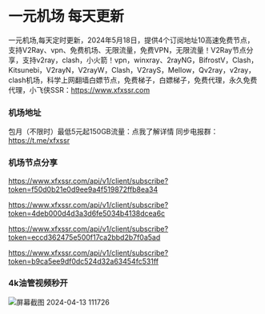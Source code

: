 # 一元机场 每天更新

一元机场,每天定时更新，2024年5月18日，提供4个订阅地址10高速免费节点，支持V2Ray、vpn、免费机场、无限流量，免费VPN，无限流量！V2Ray节点分享，支持v2ray，clash，小火箭！vpn，winxray、2rayNG，BifrostV，Clash，Kitsunebi，V2rayN，V2rayW，Clash，V2rayS，Mellow，Qv2ray，v2ray，clash机场，科学上网翻墙白嫖节点，免费梯子，白嫖梯子，免费代理，永久免费代理，小飞侠SSR：https://www.xfxssr.com
### 机场地址

包月（不限时）最低5元起150GB流量：点我了解详情
同步电报群：https://t.me/xfxssr

### 机场节点分享

https://www.xfxssr.com/api/v1/client/subscribe?token=f50d0b21e0d9ee9a4f519872ffb8ea34

https://www.xfxssr.com/api/v1/client/subscribe?token=4deb000d4d3a3d6fe5034b4138dcea6c

https://www.xfxssr.com/api/v1/client/subscribe?token=eccd362475e500f17ca2bbd2b7f0a5ad

https://www.xfxssr.com/api/v1/client/subscribe?token=b9ca5ee9df0dc524d32a63454fc531ff


### 4k油管视频秒开

![屏幕截图 2024-04-13 111726](https://github.com/xfxssr/ssnode/assets/160599155/38ebd832-e0a3-40fc-a3be-008cf5103b34)


